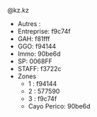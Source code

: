 @kz.kz

- Autres : 
- Entreprise: f9c74f
- GAH: f81fff
- GGO: f94144
- Immo: 90be6d
- SP: 0068FF
- STAFF: f3722c
- Zones
  - 1 : f94144
  - 2 : 577590
  - 3 : f9c74f
  - Cayo Perico: 90be6d